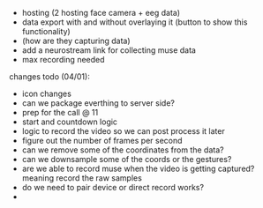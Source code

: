 - hosting (2 hosting face camera + eeg data)
- data export with and without overlaying it (button to show this functionality)
- (how are they capturing data) 
- add a neurostream link for collecting muse data
- max recording needed 



changes todo (04/01):
- icon changes
- can we package everthing to server side?
- prep for the call @ 11 
- start and countdown logic 
- logic to record the video so we can post process it later
- figure out the number of frames per second
- can we remove some of the coordinates from the data?
- can we downsample some of the coords or the gestures?
- are we able to record muse when the video is getting captured? meaning record the raw samples
- do we need to pair device or direct record works?
- 
